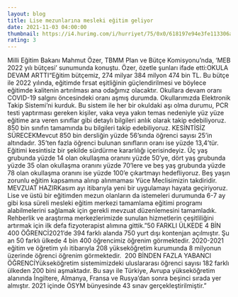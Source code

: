 ```yaml
--- 
layout: blog
title: Lise mezunlarına mesleki eğitim geliyor
date: 2021-11-03 04:00:00
thumbnail: https://i4.hurimg.com/i/hurriyet/75/0x0/618197e94e3fe113306aa860.jpg
rating: 3
---
```

Milli Eğitim Bakanı Mahmut Özer, TBMM Plan ve Bütçe Komisyonu’nda, ‘MEB 2022 yılı bütçesi’ sunumunda konuştu. Özer, özetle şunları ifade etti:OKULA DEVAM ARTTI“Eğitim bütçemiz, 274 milyar 384 milyon 474 bin TL. Bu bütçe ile 2022 yılında, eğitimde fırsat eşitliğinin güçlendirilmesi ve böylece eğitimde kalitenin artırılması ana odağımız olacaktır. Okullara devam oranı COVID-19 salgını öncesindeki oranı aşmış durumda. Okullarımızda Elektronik Takip Sistemi’ni kurduk. Bu sistem ile her bir okuldaki aşı olma durumu, PCR testi yaptırması gereken kişiler, vaka veya yakın temas nedeniyle yüz yüze eğitime ara veren sınıflar gibi detaylı bilgileri anlık olarak takip edebiliyoruz. 850 bin sınıfın tamamında bu bilgileri takip edebiliyoruz. KESİNTİSİZ SÜRECEKMevcut 850 bin dersliğin yüzde 56’sında öğrenci sayısı 25’in altındadır. 35’ten fazla öğrenci bulunan sınıfların oranı ise yüzde 13,4’tür. Eğitimi kesintisiz bir şekilde sürdürme kararlılığı içerisindeyiz. Üç yaş grubunda yüzde 14 olan okullaşma oranını yüzde 50’ye, dört yaş grubunda yüzde 35 olan okullaşma oranını yüzde 70’lere ve beş yaş grubunda yüzde 78 olan okullaşma oranını ise yüzde 100’e çıkartmayı hedefliyoruz. Beş yaşın zorunlu eğitim kapsamına alınıp alınmaması Yüce Meclisimizin takdiridir. MEVZUAT HAZIRKasım ayı itibarıyla yeni bir uygulamayı hayata geçiriyoruz. Lise ve üstü bir eğitimden mezun olanların da istemeleri durumunda 6-7 ay gibi kısa süreli mesleki eğitim merkezi tamamlama eğitimi programı alabilmelerini sağlamak için gerekli mevzuat düzenlemesini tamamladık. Rehberlik ve araştırma merkezlerimizde sunulan hizmetlerin çeşitliliğini artırmak için ilk defa fizyoterapist alımına gittik.”50 FARKLI ÜLKEDE 4 BİN 400 ÖĞRENCİ2021’de 394 farklı alanda 750 yurt dışı kontenjan açılmıştır. Şu an 50 farklı ülkede 4 bin 400 öğrencimiz öğrenim görmektedir. 2020-2021 eğitim ve öğretim yılı itibarıyla 208 yükseköğretim kurumunda 8 milyonun üzerinde öğrenci öğrenim görmektedir.  200 BİNDEN FAZLA YABANCI ÖĞRENCİYükseköğretim sistemimizdeki uluslararası öğrenci sayısı 182 farklı ülkeden 200 bini aşmaktadır. Bu sayı ile Türkiye, Avrupa yükseköğretim alanında İngiltere, Almanya, Fransa ve Rusya’dan sonra beşinci sırada yer almıştır. 2021 içinde ÖSYM bünyesinde 43 sınav gerçekleştirilmiştir.” 
